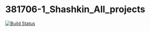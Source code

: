 # 381706-1_Shashkin_All_projects

[![Build Status](https://travis-ci.org/3817061ShashkinEV/381706-1_Shashkin_All_projects.svg?branch=master)](https://travis-ci.org/3817061ShashkinEV/381706-1_Shashkin_All_projects)